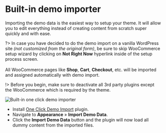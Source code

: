 
# Built-in demo importer

Importing the demo data is the easiest way to setup your theme. It will allow you to edit everything instead of creating content from scratch super quickly and with ease.

?> In case you have decided to do the demo import on a vanilla WordPress site *(not customized from the original form)*, be sure to skip WooCommerce setup wizard by clicking on **Not Right Now** hyperlink inside of the setup process screen.<br/><br/>All WooCommerce pages like **Shop**, **Cart**, **Checkout**, etc. will be imported and assigned automatically with demo import.

!> Before you begin, make sure to deactivate all 3rd party plugins except the WooCommerce which is required by the theme.

![Built-in one click demo importer](img/demo-import.png)

* Install [One Click Demo Import](https://wordpress.org/plugins/one-click-demo-import) plugin.
* Navigate to **Appearance** » **Import Demo Data**.
* Click the **Import Demo Data** button and the plugin will now load all dummy content from the imported files.

